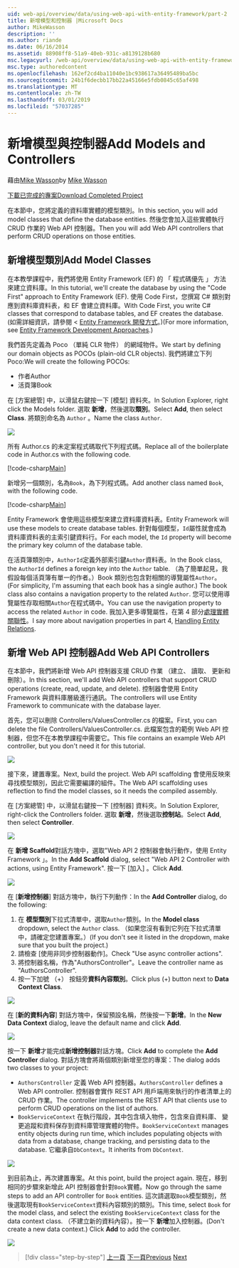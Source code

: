 ```yaml
---
uid: web-api/overview/data/using-web-api-with-entity-framework/part-2
title: 新增模型和控制器 |Microsoft Docs
author: MikeWasson
description: ''
ms.author: riande
ms.date: 06/16/2014
ms.assetid: 88908ff8-51a9-40eb-931c-a8139128b680
msc.legacyurl: /web-api/overview/data/using-web-api-with-entity-framework/part-2
msc.type: authoredcontent
ms.openlocfilehash: 162ef2cd4ba11040e1bc938617a36495489ba5bc
ms.sourcegitcommit: 24b1f6decbb17bb22a45166e5fdb0845c65af498
ms.translationtype: MT
ms.contentlocale: zh-TW
ms.lasthandoff: 03/01/2019
ms.locfileid: "57037285"
---
```

<a name="add-models-and-controllers"></a><span data-ttu-id="91d45-102">新增模型與控制器</span><span class="sxs-lookup"><span data-stu-id="91d45-102">Add Models and Controllers</span></span>
====================
<span data-ttu-id="91d45-103">藉由[Mike Wasson](https://github.com/MikeWasson)</span><span class="sxs-lookup"><span data-stu-id="91d45-103">by [Mike Wasson](https://github.com/MikeWasson)</span></span>

[<span data-ttu-id="91d45-104">下載已完成的專案</span><span class="sxs-lookup"><span data-stu-id="91d45-104">Download Completed Project</span></span>](https://github.com/MikeWasson/BookService)

<span data-ttu-id="91d45-105">在本節中，您將定義的資料庫實體的模型類別。</span><span class="sxs-lookup"><span data-stu-id="91d45-105">In this section, you will add model classes that define the database entities.</span></span> <span data-ttu-id="91d45-106">然後您會加入這些實體執行 CRUD 作業的 Web API 控制器。</span><span class="sxs-lookup"><span data-stu-id="91d45-106">Then you will add Web API controllers that perform CRUD operations on those entities.</span></span>

## <a name="add-model-classes"></a><span data-ttu-id="91d45-107">新增模型類別</span><span class="sxs-lookup"><span data-stu-id="91d45-107">Add Model Classes</span></span>

<span data-ttu-id="91d45-108">在本教學課程中，我們將使用 Entity Framework (EF) 的 「 程式碼優先 」 方法來建立資料庫。</span><span class="sxs-lookup"><span data-stu-id="91d45-108">In this tutorial, we'll create the database by using the "Code First" approach to Entity Framework (EF).</span></span> <span data-ttu-id="91d45-109">使用 Code First，您撰寫 C# 類別對應到資料庫資料表，和 EF 會建立資料庫。</span><span class="sxs-lookup"><span data-stu-id="91d45-109">With Code First, you write C# classes that correspond to database tables, and EF creates the database.</span></span> <span data-ttu-id="91d45-110">(如需詳細資訊，請參閱 < [Entity Framework 開發方式](https://msdn.microsoft.com/library/ms178359%28v=vs.110%29.aspx#dbfmfcf)。)</span><span class="sxs-lookup"><span data-stu-id="91d45-110">(For more information, see [Entity Framework Development Approaches](https://msdn.microsoft.com/library/ms178359%28v=vs.110%29.aspx#dbfmfcf).)</span></span>

<span data-ttu-id="91d45-111">我們首先定義為 Poco （單純 CLR 物件） 的網域物件。</span><span class="sxs-lookup"><span data-stu-id="91d45-111">We start by defining our domain objects as POCOs (plain-old CLR objects).</span></span> <span data-ttu-id="91d45-112">我們將建立下列 Poco:</span><span class="sxs-lookup"><span data-stu-id="91d45-112">We will create the following POCOs:</span></span>

- <span data-ttu-id="91d45-113">作者</span><span class="sxs-lookup"><span data-stu-id="91d45-113">Author</span></span>
- <span data-ttu-id="91d45-114">活頁簿</span><span class="sxs-lookup"><span data-stu-id="91d45-114">Book</span></span>

<span data-ttu-id="91d45-115">在 [方案總管] 中，以滑鼠右鍵按一下 [模型] 資料夾。</span><span class="sxs-lookup"><span data-stu-id="91d45-115">In Solution Explorer, right click the Models folder.</span></span> <span data-ttu-id="91d45-116">選取 **新增**，然後選取**類別**。</span><span class="sxs-lookup"><span data-stu-id="91d45-116">Select **Add**, then select **Class**.</span></span> <span data-ttu-id="91d45-117">將類別命名為 `Author` 。</span><span class="sxs-lookup"><span data-stu-id="91d45-117">Name the class `Author`.</span></span>

![](part-2/_static/image1.png)

<span data-ttu-id="91d45-118">所有 Author.cs 的未定案程式碼取代下列程式碼。</span><span class="sxs-lookup"><span data-stu-id="91d45-118">Replace all of the boilerplate code in Author.cs with the following code.</span></span>

[!code-csharp[Main](part-2/samples/sample1.cs)]

<span data-ttu-id="91d45-119">新增另一個類別，名為`Book`，為下列程式碼。</span><span class="sxs-lookup"><span data-stu-id="91d45-119">Add another class named `Book`, with the following code.</span></span>

[!code-csharp[Main](part-2/samples/sample2.cs)]

<span data-ttu-id="91d45-120">Entity Framework 會使用這些模型來建立資料庫資料表。</span><span class="sxs-lookup"><span data-stu-id="91d45-120">Entity Framework will use these models to create database tables.</span></span> <span data-ttu-id="91d45-121">針對每個模型，`Id`屬性就會成為資料庫資料表的主索引鍵資料行。</span><span class="sxs-lookup"><span data-stu-id="91d45-121">For each model, the `Id` property will become the primary key column of the database table.</span></span>

<span data-ttu-id="91d45-122">在活頁簿類別中，`AuthorId`定義外部索引鍵`Author`資料表。</span><span class="sxs-lookup"><span data-stu-id="91d45-122">In the Book class, the `AuthorId` defines a foreign key into the `Author` table.</span></span> <span data-ttu-id="91d45-123">（為了簡單起見，我假設每個活頁簿有單一的作者。）Book 類別也包含對相關的導覽屬性`Author`。</span><span class="sxs-lookup"><span data-stu-id="91d45-123">(For simplicity, I'm assuming that each book has a single author.) The book class also contains a navigation property to the related `Author`.</span></span> <span data-ttu-id="91d45-124">您可以使用導覽屬性存取相關`Author`在程式碼中。</span><span class="sxs-lookup"><span data-stu-id="91d45-124">You can use the navigation property to access the related `Author` in code.</span></span> <span data-ttu-id="91d45-125">我加入更多導覽屬性，在第 4 部分[處理實體關聯性](part-4.md)。</span><span class="sxs-lookup"><span data-stu-id="91d45-125">I say more about navigation properties in part 4, [Handling Entity Relations](part-4.md).</span></span>

## <a name="add-web-api-controllers"></a><span data-ttu-id="91d45-126">新增 Web API 控制器</span><span class="sxs-lookup"><span data-stu-id="91d45-126">Add Web API Controllers</span></span>

<span data-ttu-id="91d45-127">在本節中，我們將新增 Web API 控制器支援 CRUD 作業 （建立、 讀取、 更新和刪除）。</span><span class="sxs-lookup"><span data-stu-id="91d45-127">In this section, we'll add Web API controllers that support CRUD operations (create, read, update, and delete).</span></span> <span data-ttu-id="91d45-128">控制器會使用 Entity Framework 與資料庫層級進行通訊。</span><span class="sxs-lookup"><span data-stu-id="91d45-128">The controllers will use Entity Framework to communicate with the database layer.</span></span>

<span data-ttu-id="91d45-129">首先，您可以刪除 Controllers/ValuesController.cs 的檔案。</span><span class="sxs-lookup"><span data-stu-id="91d45-129">First, you can delete the file Controllers/ValuesController.cs.</span></span> <span data-ttu-id="91d45-130">此檔案包含的範例 Web API 控制器，但您不在本教學課程中需要它。</span><span class="sxs-lookup"><span data-stu-id="91d45-130">This file contains an example Web API controller, but you don't need it for this tutorial.</span></span>

![](part-2/_static/image2.png)

<span data-ttu-id="91d45-131">接下來，建置專案。</span><span class="sxs-lookup"><span data-stu-id="91d45-131">Next, build the project.</span></span> <span data-ttu-id="91d45-132">Web API scaffolding 會使用反映來尋找模型類別，因此它需要編譯的組件。</span><span class="sxs-lookup"><span data-stu-id="91d45-132">The Web API scaffolding uses reflection to find the model classes, so it needs the compiled assembly.</span></span>

<span data-ttu-id="91d45-133">在 [方案總管] 中，以滑鼠右鍵按一下 [控制器] 資料夾。</span><span class="sxs-lookup"><span data-stu-id="91d45-133">In Solution Explorer, right-click the Controllers folder.</span></span> <span data-ttu-id="91d45-134">選取 **新增**，然後選取**控制站**。</span><span class="sxs-lookup"><span data-stu-id="91d45-134">Select **Add**, then select **Controller**.</span></span>

![](part-2/_static/image3.png)

<span data-ttu-id="91d45-135">在 **新增 Scaffold**對話方塊中，選取"Web API 2 控制器會執行動作，使用 Entity Framework 」。</span><span class="sxs-lookup"><span data-stu-id="91d45-135">In the **Add Scaffold** dialog, select "Web API 2 Controller with actions, using Entity Framework".</span></span> <span data-ttu-id="91d45-136">按一下 [加入] 。</span><span class="sxs-lookup"><span data-stu-id="91d45-136">Click **Add**.</span></span>

![](part-2/_static/image4.png)

<span data-ttu-id="91d45-137">在 [**新增控制器**] 對話方塊中，執行下列動作：</span><span class="sxs-lookup"><span data-stu-id="91d45-137">In the **Add Controller** dialog, do the following:</span></span>

1. <span data-ttu-id="91d45-138">在 **模型類別**下拉式清單中，選取`Author`類別。</span><span class="sxs-lookup"><span data-stu-id="91d45-138">In the **Model class** dropdown, select the `Author` class.</span></span> <span data-ttu-id="91d45-139">（如果您沒有看到它列在下拉式清單中，請確定您建置專案。）</span><span class="sxs-lookup"><span data-stu-id="91d45-139">(If you don't see it listed in the dropdown, make sure that you built the project.)</span></span>
2. <span data-ttu-id="91d45-140">請檢查 [使用非同步控制器動作]。</span><span class="sxs-lookup"><span data-stu-id="91d45-140">Check "Use async controller actions".</span></span>
3. <span data-ttu-id="91d45-141">將控制器名稱，作為&quot;AuthorsController&quot;。</span><span class="sxs-lookup"><span data-stu-id="91d45-141">Leave the controller name as &quot;AuthorsController&quot;.</span></span>
4. <span data-ttu-id="91d45-142">按一下加號 （+） 按鈕旁**資料內容類別**。</span><span class="sxs-lookup"><span data-stu-id="91d45-142">Click plus (+) button next to **Data Context Class**.</span></span>

![](part-2/_static/image5.png)

<span data-ttu-id="91d45-143">在 [**新的資料內容**] 對話方塊中，保留預設名稱，然後按一下**新增**。</span><span class="sxs-lookup"><span data-stu-id="91d45-143">In the **New Data Context** dialog, leave the default name and click **Add**.</span></span>

![](part-2/_static/image6.png)

<span data-ttu-id="91d45-144">按一下 **新增**才能完成**新增控制器**對話方塊。</span><span class="sxs-lookup"><span data-stu-id="91d45-144">Click **Add** to complete the **Add Controller** dialog.</span></span> <span data-ttu-id="91d45-145">對話方塊會將兩個類別新增至您的專案：</span><span class="sxs-lookup"><span data-stu-id="91d45-145">The dialog adds two classes to your project:</span></span>

- <span data-ttu-id="91d45-146">`AuthorsController` 定義 Web API 控制器。</span><span class="sxs-lookup"><span data-stu-id="91d45-146">`AuthorsController` defines a Web API controller.</span></span> <span data-ttu-id="91d45-147">控制器會實作 REST API 用戶端用來執行的作者清單上的 CRUD 作業。</span><span class="sxs-lookup"><span data-stu-id="91d45-147">The controller implements the REST API that clients use to perform CRUD operations on the list of authors.</span></span>
- <span data-ttu-id="91d45-148">`BookServiceContext` 在執行階段，其中包含填入物件，包含來自資料庫、 變更追蹤和資料保存到資料庫管理實體的物件。</span><span class="sxs-lookup"><span data-stu-id="91d45-148">`BookServiceContext` manages entity objects during run time, which includes populating objects with data from a database, change tracking, and persisting data to the database.</span></span> <span data-ttu-id="91d45-149">它繼承自`DbContext`。</span><span class="sxs-lookup"><span data-stu-id="91d45-149">It inherits from `DbContext`.</span></span>

![](part-2/_static/image7.png)

<span data-ttu-id="91d45-150">到目前為止，再次建置專案。</span><span class="sxs-lookup"><span data-stu-id="91d45-150">At this point, build the project again.</span></span> <span data-ttu-id="91d45-151">現在，移到相同的步驟來新增此 API 控制器會針對`Book`實體。</span><span class="sxs-lookup"><span data-stu-id="91d45-151">Now go through the same steps to add an API controller for `Book` entities.</span></span> <span data-ttu-id="91d45-152">這次請選取`Book`模型類別，然後選取現有`BookServiceContext`資料內容類別的類別。</span><span class="sxs-lookup"><span data-stu-id="91d45-152">This time, select `Book` for the model class, and select the existing `BookServiceContext` class for the data context class.</span></span> <span data-ttu-id="91d45-153">（不建立新的資料內容）。按一下 **新增**加入控制器。</span><span class="sxs-lookup"><span data-stu-id="91d45-153">(Don't create a new data context.) Click **Add** to add the controller.</span></span>

![](part-2/_static/image8.png)

> [!div class="step-by-step"]
> <span data-ttu-id="91d45-154">[上一頁](part-1.md)
> [下一頁](part-3.md)</span><span class="sxs-lookup"><span data-stu-id="91d45-154">[Previous](part-1.md)
[Next](part-3.md)</span></span>
